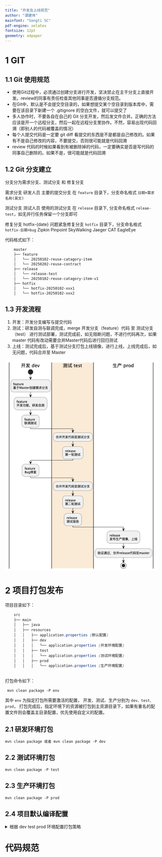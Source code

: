 ```yaml
---
title: "开发及上线规范"
author: "谭建伟"
mainfont: "Songti SC"
pdf-engine: xelatex
fontsize: 12pt
geometry: a4paper
---
```

# 1 GIT

## 1.1 Git 使用规范

- 使用Git过程中，必须通过创建分支进行开发，坚决禁止在主干分支上直接开发。review的同事有责任检查其他同事是否遵循分支规范。
- 在Git中，默认是不会提交空目录的，如果想提交某个空目录到版本库中，需要在该目录下新建一个
    .gitignore 的空白文件，就可以提交了
- 多人协作时，不要各自在自己的 Git
    分支开发，然后发文件合并。正确的方法应该是开一个远程分支，然后一起在远程分支里协作。不然，容易出现代码回溯（即别人的代码被覆盖的情况）
- 每个人提交代码是一定要 git diff
    看提交的东西是不是都是自己修改的。如果有不是自己修改的内容，不要提交，否则很可能就是代码回溯
- review
    代码的时候如果看到有被删除掉的代码，一定要确实是否是写代码的同事自己删除的。如果不是，很可能就是代码回溯

## 1.2 Git 分支建立

分支分为需求分支、测试分支 和 修复分支

需求分支 研发人员 主要的提交分支 在 `feature` 目录下，分支命名格式
`日期+需求名称(英文)`

测试分支 测试人员 使用的测试分支 在 `release` 目录下, 分支命名格式
`releae-test`，如无并行任务保留一个分支即可

修复分支 hotfix-{date} 问题紧急修复分支 `hotfix` 目录下，分支命名格式
`hotfix-日期+bug`
Zipkin	Pinpoint	SkyWalking	Jaeger	CAT	EagleEye

代码格式如下：
```text
    master
    ├── feature
    │   └── 20250102-reuse-catagory-item 
    │   └── 20250202-reuse-contract
    ├── release 
    │   └── release-test
    │   └── 20250102-reuse-catagory-item-v1
    ├── hotfix
    │   └── hotfix-20250102-xxx1
    │   └── hotfix-20250102-xxx2
```

## 1.3 开发流程
1.  开发：开发分支编写与提交代码
2.  测试：研发自测与联调完成，merge 开发分支（feature）代码 至
    测试分支（test）
    进行测试部署，测试完成前，如无阻断问题，不进行代码再次，如果 master
    代码有改动需要合并Master代码后进行回归测试
3.  上线：测试完成后，基于测试分支打包上线镜像，进行上线，上线完成后，如无问题，代码合并至
    Master

![开发上线流程-代码合并流程.png](../images/670326044217298956.png)

# 2 项目打包发布

项目目录如下：

``` scss
    src
    ├── main
    │   ├── java
    │   ├── resources
    │   │   ├── application.properties (默认配置)
    │   │   ├── dev
    │   │   │   └── application.properties (开发环境配置)
    │   │   ├── test
    │   │   │   └── application.properties (测试环境配置)
    │   │   ├── prod
    │   │   │   └── application.properties (生产环境配置)
```
<br />
打包命令如下：

```shell
 mvn clean package -P env
```

其中 `env` 为指定打包所需要激活的配置， 开发、测试、生产分别为
`dev、test、prod`，
打包完成后，指定环境下的资源被打包到主资源目录下，如果有重名的配置文件则会覆盖主目录配置，优先使用自定义的配置。

## 2.1 研发环境打包

    mvn clean package 或者 mvn clean package -P dev

## 2.2 测试环境打包

    mvn clean package -P test

## 2.3 生产环境打包

    mvn clean package -P prod

## 2.4 项目默认编译配置

<details>
<summary>
根据 dev test prod 环境配置打包策略
</summary>

``` xml
<profiles>
    <!-- 开发环境 -->
    <profile>
        <id>dev</id>
        <activation>
            <activeByDefault>true</activeByDefault> <!-- 默认激活开发环境 -->
        </activation>
        <build>
            <resources>
                <resource>
                    <directory>src/main/resources/dev</directory>
                    <filtering>false</filtering>
                </resource>
            </resources>
        </build>
    </profile>
    <!-- 测试环境 -->
    <profile>
        <id>test</id>
        <build>
            <resources>
                <!-- 测试资源 -->
                <resource>
                    <directory>src/main/resources/test</directory>
                    <filtering>false</filtering>
                </resource>
            </resources>
        </build>
    </profile>
    <!-- 生产环境 -->
    <profile>
        <id>prod</id>
        <build>
            <resources>
                <resource>
                    <directory>src/main/resources/prod</directory>
                    <filtering>false</filtering>
                </resource>
            </resources>
        </build>
    </profile>
</profiles>
```

</details>

# 代码规范
<br />
<br />
<br />
<br />
